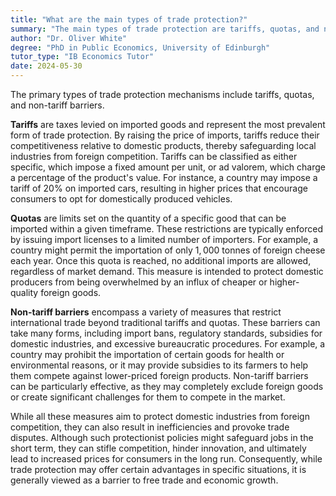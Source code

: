 ```yaml
---
title: "What are the main types of trade protection?"
summary: "The main types of trade protection are tariffs, quotas, and non-tariff barriers."
author: "Dr. Oliver White"
degree: "PhD in Public Economics, University of Edinburgh"
tutor_type: "IB Economics Tutor"
date: 2024-05-30
---
```


The primary types of trade protection mechanisms include tariffs, quotas, and non-tariff barriers.

**Tariffs** are taxes levied on imported goods and represent the most prevalent form of trade protection. By raising the price of imports, tariffs reduce their competitiveness relative to domestic products, thereby safeguarding local industries from foreign competition. Tariffs can be classified as either specific, which impose a fixed amount per unit, or ad valorem, which charge a percentage of the product's value. For instance, a country may impose a tariff of $20\%$ on imported cars, resulting in higher prices that encourage consumers to opt for domestically produced vehicles.

**Quotas** are limits set on the quantity of a specific good that can be imported within a given timeframe. These restrictions are typically enforced by issuing import licenses to a limited number of importers. For example, a country might permit the importation of only $1,000$ tonnes of foreign cheese each year. Once this quota is reached, no additional imports are allowed, regardless of market demand. This measure is intended to protect domestic producers from being overwhelmed by an influx of cheaper or higher-quality foreign goods.

**Non-tariff barriers** encompass a variety of measures that restrict international trade beyond traditional tariffs and quotas. These barriers can take many forms, including import bans, regulatory standards, subsidies for domestic industries, and excessive bureaucratic procedures. For example, a country may prohibit the importation of certain goods for health or environmental reasons, or it may provide subsidies to its farmers to help them compete against lower-priced foreign products. Non-tariff barriers can be particularly effective, as they may completely exclude foreign goods or create significant challenges for them to compete in the market.

While all these measures aim to protect domestic industries from foreign competition, they can also result in inefficiencies and provoke trade disputes. Although such protectionist policies might safeguard jobs in the short term, they can stifle competition, hinder innovation, and ultimately lead to increased prices for consumers in the long run. Consequently, while trade protection may offer certain advantages in specific situations, it is generally viewed as a barrier to free trade and economic growth.
    